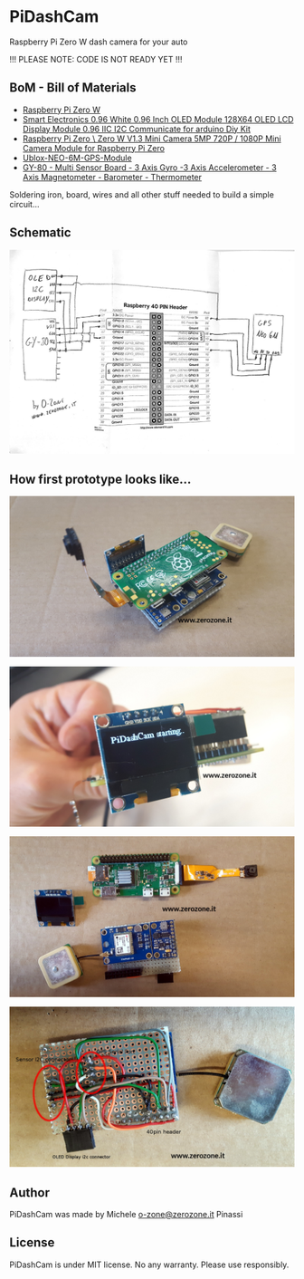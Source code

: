 # PiDashCam
Raspberry Pi Zero W dash camera for your auto

!!! PLEASE NOTE: CODE IS NOT READY YET !!!

## BoM - Bill of Materials

* [Raspberry Pi Zero W](https://www.raspberrypi.org/products/raspberry-pi-zero-w/)
* [Smart Electronics 0.96 White 0.96 Inch OLED Module 128X64 OLED LCD Display Module 0.96 IIC I2C Communicate for arduino Diy Kit](https://www.aliexpress.com/item/Yellow-blue-double-color-and-white-128X64-0-96-inch-OLED-LCD-LED-Display-Module-For/32596867613.html)
* [Raspberry Pi Zero \ Zero W V1.3 Mini Camera 5MP 720P / 1080P Mini Camera Module for Raspberry Pi Zero](https://www.aliexpress.com/item/Raspberry-Pi-Zero-Zero-W-V1-3-Mini-Camera-5MP-720P-1080P-Mini-Camera-Module-for/32810927440.html)
* [Ublox-NEO-6M-GPS-Module](https://it.aliexpress.com/item/Free-Shipping-Ublox-NEO-6M-GPS-Module-with-EEPROM-for-MWC-AeroQuad-with-Antenna-for-Flight/32391262594.html)
* [GY-80 - Multi Sensor Board - 3 Axis Gyro -3 Axis Accelerometer - 3 Axis Magnetometer - Barometer - Thermometer](http://selfbuilt.net/shop/gy-80-inertial-management-unit)

Soldering iron, board, wires and all other stuff needed to build a simple circuit...

## Schematic

![Schematic](assets/schema.jpg "Schematic")

## How first prototype looks like...

![Overview](assets/asset_1.jpg "Overview")

![Overview](assets/asset_2.jpg "Overview")

![Overview](assets/asset_3.jpg "Overview")

![Overview](assets/asset_4.jpg "Prototype wiring")

## Author

PiDashCam was made by Michele <o-zone@zerozone.it> Pinassi

## License

PiDashCam is under MIT license. No any warranty. Please use responsibly.

